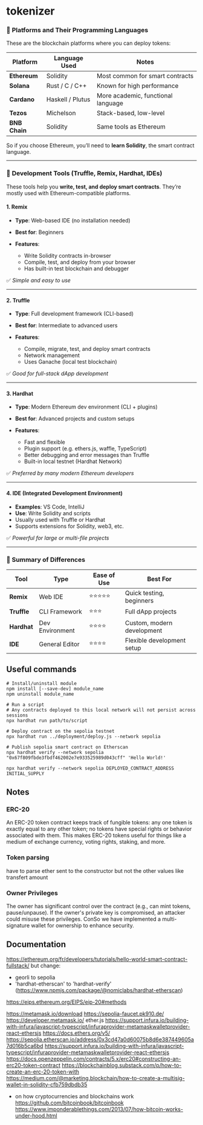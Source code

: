 # tokenizer

### 🔹 **Platforms and Their Programming Languages**

These are the blockchain platforms where you can deploy tokens:

| Platform      | Language Used    | Notes                              |
| ------------- | ---------------- | ---------------------------------- |
| **Ethereum**  | Solidity         | Most common for smart contracts    |
| **Solana**    | Rust / C / C++   | Known for high performance         |
| **Cardano**   | Haskell / Plutus | More academic, functional language |
| **Tezos**     | Michelson        | Stack-based, low-level             |
| **BNB Chain** | Solidity         | Same tools as Ethereum             |

So if you choose Ethereum, you’ll need to **learn Solidity**, the smart contract language.

---

### 🔹 **Development Tools (Truffle, Remix, Hardhat, IDEs)**

These tools help you **write, test, and deploy smart contracts**. They’re mostly used with Ethereum-compatible platforms.

#### 1. **Remix**

* **Type**: Web-based IDE (no installation needed)
* **Best for**: Beginners
* **Features**:

  * Write Solidity contracts in-browser
  * Compile, test, and deploy from your browser
  * Has built-in test blockchain and debugger

✅ *Simple and easy to use*

---

#### 2. **Truffle**

* **Type**: Full development framework (CLI-based)
* **Best for**: Intermediate to advanced users
* **Features**:

  * Compile, migrate, test, and deploy smart contracts
  * Network management
  * Uses Ganache (local test blockchain)

✅ *Good for full-stack dApp development*

---

#### 3. **Hardhat**

* **Type**: Modern Ethereum dev environment (CLI + plugins)
* **Best for**: Advanced projects and custom setups
* **Features**:

  * Fast and flexible
  * Plugin support (e.g. ethers.js, waffle, TypeScript)
  * Better debugging and error messages than Truffle
  * Built-in local testnet (Hardhat Network)

✅ *Preferred by many modern Ethereum developers*

---

#### 4. **IDE (Integrated Development Environment)**

* **Examples**: VS Code, IntelliJ
* **Use**: Write Solidity and scripts
* Usually used with Truffle or Hardhat
* Supports extensions for Solidity, web3, etc.

✅ *Powerful for large or multi-file projects*

---

### 🔸 Summary of Differences

| Tool        | Type            | Ease of Use | Best For                   |
| ----------- | --------------- | ----------- | -------------------------- |
| **Remix**   | Web IDE         | ⭐⭐⭐⭐⭐       | Quick testing, beginners   |
| **Truffle** | CLI Framework   | ⭐⭐⭐         | Full dApp projects         |
| **Hardhat** | Dev Environment | ⭐⭐⭐⭐        | Custom, modern development |
| **IDE**     | General Editor  | ⭐⭐⭐⭐        | Flexible development setup |


## Useful commands
```
# Install/uninstall module
npm install [--save-dev] module_name
npm uninstall module_name

# Run a script
# Any contracts deployed to this local network will not persist across sessions
npx hardhat run path/to/script

# Deploy contract on the sepolia testnet
npx hardhat run ../deployment/deploy.js --network sepolia

# Publish sepolia smart contract on Etherscan
npx hardhat verify --network sepolia "0x67f809fbde3fbdf462002e7e933525989d043cff" 'Hello World!'

npx hardhat verify --network sepolia DEPLOYED_CONTRACT_ADDRESS INITIAL_SUPPLY

```

## Notes

### ERC-20

An ERC-20 token contract keeps track of fungible tokens: any one token is exactly equal to any other token; no tokens have special rights or behavior associated with them. This makes ERC-20 tokens useful for things like a medium of exchange currency, voting rights, staking, and more.

### Token parsing
have to parse ether sent to the constructor but not the other values like transfert amount

### Owner Privileges
The owner has significant control over the contract (e.g., can mint tokens, pause/unpause). If the owner's private key is compromised, an attacker could misuse these privileges. ConSo we have implemented a multi-signature wallet for ownership to enhance security.


## Documentation
https://ethereum.org/fr/developers/tutorials/hello-world-smart-contract-fullstack/
but change:
- georli to sepolia
- 'hardhat-etherscan' to 'hardhat-verify' (https://www.npmjs.com/package/@nomiclabs/hardhat-etherscan)

https://eips.ethereum.org/EIPS/eip-20#methods

https://metamask.io/download
https://sepolia-faucet.pk910.de/
https://developer.metamask.io/
ether.js
https://support.infura.io/building-with-infura/javascript-typescript/infuraprovider-metamaskwalletprovider-react-ethersjs
https://docs.ethers.org/v5/
https://sepolia.etherscan.io/address/0x3cd47a0d60075b8d6e387449605a7d016b5ca6bd
https://support.infura.io/building-with-infura/javascript-typescript/infuraprovider-metamaskwalletprovider-react-ethersjs
https://docs.openzeppelin.com/contracts/5.x/erc20#constructing-an-erc20-token-contract
https://blockchainblog.substack.com/p/how-to-create-an-erc-20-token-with
https://medium.com/@marketing.blockchain/how-to-create-a-multisig-wallet-in-solidity-cfb759dbdb35

* on how cryptocurrencies and blockchains work
https://github.com/bitcoinbook/bitcoinbook
https://www.imponderablethings.com/2013/07/how-bitcoin-works-under-hood.html